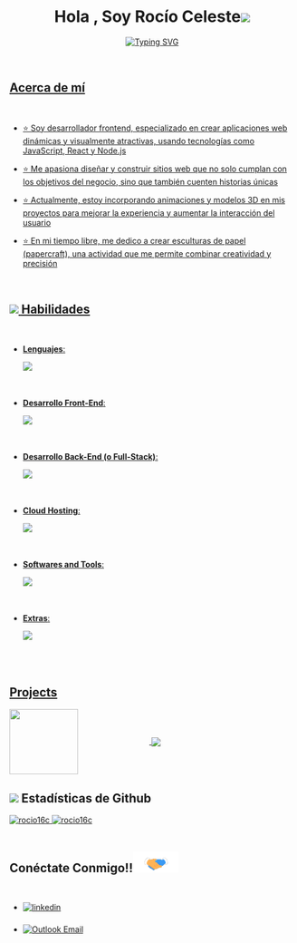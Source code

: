 <h1 align="center"><b>Hola , Soy Rocío Celeste</b><img src="https://media.giphy.com/media/hvRJCLFzcasrR4ia7z/giphy.gif" width="35"></h1>
<!--  -->
<p align="center">
  <a href="https://github.com/DenverCoder1/readme-typing-svg"><img src="https://readme-typing-svg.herokuapp.com?font=Time+New+Roman&color=67E8F9&size=25&center=true&vCenter=true&width=800&height=100&lines=Soluciones+Innovadoras🌟;Desarrolladora+Front-End+💻;Amo+explorar+nuevos+diseños+...💙&duration=3500&pause=500" alt="Typing SVG">
</p>


<br>

## **Acerca de mí**

<br>

- ⭐ Soy desarrollador frontend, especializado en crear aplicaciones web dinámicas y visualmente atractivas, usando tecnologías como JavaScript, React y Node.js
  
- ⭐ Me apasiona diseñar y construir sitios web que no solo cumplan con los objetivos del negocio, sino que también cuenten historias únicas

- ⭐ Actualmente, estoy incorporando animaciones y modelos 3D en mis proyectos para mejorar la experiencia y aumentar la interacción del usuario
  
- ⭐ En mi tiempo libre, me dedico a crear esculturas de papel (papercraft), una actividad que me permite combinar creatividad y precisión

<br>

## <img src="https://media2.giphy.com/media/QssGEmpkyEOhBCb7e1/giphy.gif?cid=ecf05e47a0n3gi1bfqntqmob8g9aid1oyj2wr3ds3mg700bl&rid=giphy.gif" width ="25"><b> Habilidades</b>

<br>

<p align="center">

- **Lenguajes**:

    <img src="https://skillicons.dev/icons?i=javascript,python&perline=14" />

<br>

- **Desarrollo Front-End**:
  
    <img src="https://skillicons.dev/icons?i=javascript,css,html,react,redux,jquery,threejs,sass,bootstrap,materialui,figma&perline=6" />

<br>

- **Desarrollo Back-End (o Full-Stack)**:
  
    <img src="https://skillicons.dev/icons?i=nodejs,express,sequelize,npm,postgres&perline=14" />

<br>

- **Cloud Hosting**:
  
    <img src="https://skillicons.dev/icons?i=aws,azure&perline=14" />

<br>

- **Softwares and Tools**:
  
    <img src="https://skillicons.dev/icons?i=linux,bash,github,eclipse,vscode,postman&perline=14" />

<br>

- **Extras**:
  
    <img src="https://skillicons.dev/icons?i=blender,discord&perline=14" />

<br>
<br>

## Projects

<a href="https://github.com/Rocio16C/Website-Clima">

  <!-- Change the `github-readme-stats.anuraghazra1.vercel.app` to `github-readme-stats.vercel.app`  -->

   <img align="center" style="height: 115px; width: 49%" src="https://github-readme-stats.vercel.app/api/pin/?username=rocio16c&repo=Website-Clima&cache_seconds=3600&theme=dark&title_color=67E8F9&text_color=ccfaff&icon_color=67E8F9&bg_color=0,00071c,0f172a,003366&border_color=67E8F9&border_radius=10" />

</a>  

<a href="https://github.com/Rocio16C/LandingPage_Parallax">

  <!-- Change the `github-readme-stats.anuraghazra1.vercel.app` to `github-readme-stats.vercel.app`  -->

  <img align="center" style="height: 115px;" src="https://github-readme-stats.vercel.app/api/pin/?username=rocio16c&repo=LandingPage_Parallax&cache_seconds=3600&theme=dark&title_color=67E8F9&text_color=ccfaff&icon_color=67E8F9&bg_color=0,00071c,0f172a,003366&border_color=67E8F9&border_radius=10" />

</a> 

## <img src="https://media.giphy.com/media/iY8CRBdQXODJSCERIr/giphy.gif" width="35"><b> Estadísticas de Github </b>

<a href="https://github.com/rocio16c">
        <img width="49%" height=150 src="https://github-readme-stats.vercel.app/api?username=rocio16c&show_icons=true&include_all_commits=true&theme=dark&title_color=67E8F9&text_color=ccfaff&icon_color=67E8F9&bg_color=0f172a&border_color=67E8F9&rank_icon=github&layout=compact" alt="rocio16c"/>
</a>

<a href="https://github.com/rocio16c">
        <img width="41%" height=150 src="https://github-readme-stats.vercel.app/api/top-langs/?username=rocio16c&theme=dark&title_color=67E8F9&text_color=ccfaff&bg_color=0f172a&border_color=67E8F9&layout=compact" alt="rocio16c"/>
</a>

<br>
<br>

## <b> Conéctate Conmigo!!</b><img src="https://github.com/0xAbdulKhalid/0xAbdulKhalid/raw/main/assets/mdImages/handshake.gif" width ="80">
<br>
<div align='left'>

<ul>

<li>
<a href="https://www.linkedin.com/in/rocio-celeste-webdeveloper/" target="_blank">
<img src="https://img.shields.io/badge/linkedin: Rocío Celeste-%2300acee.svg?color=405DE6&style=for-the-badge&logo=linkedin&logoColor=white" alt=linkedin style="margin-bottom: 5px;"/>
</a>
</li>

<br>

<li>
<a href="mailto:rociocristal_201216@hotmail.com" target="_blank">
  <img src="https://img.shields.io/badge/outlook: Rocío Celeste-%23007ACC.svg?style=for-the-badge&logo=microsoft-outlook&logoColor=white" alt="Outlook Email" style="margin-bottom: 5px;" />
</a>
</li>
	
</ul>
</div>
